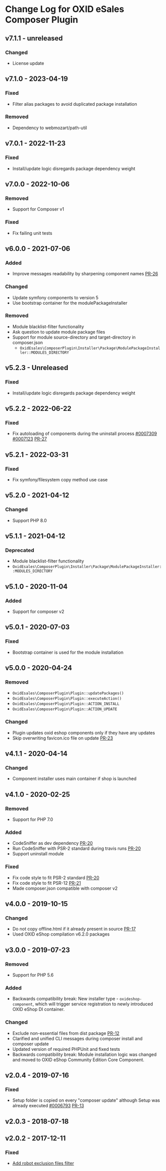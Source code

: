 # Change Log for OXID eSales Composer Plugin

## v7.1.1 - unreleased

### Changed
- License update

## v7.1.0 - 2023-04-19

### Fixed
- Filter alias packages to avoid duplicated package installation

### Removed
- Dependency to webmozart/path-util

## v7.0.1 - 2022-11-23

### Fixed
- Install/update logic disregards package dependency weight

## v7.0.0 - 2022-10-06

### Removed
- Support for Composer v1

### Fixed
- Fix failing unit tests

## v6.0.0 - 2021-07-06

### Added
- Improve messages readability by sharpening component names [PR-26](https://github.com/OXID-eSales/oxideshop_composer_plugin/pull/26)

### Changed
- Update symfony components to version 5
- Use bootstrap container for the modulePackageInstaller

### Removed
- Module blacklist-filter functionality
- Ask question to update module package files
- Support for module source-directory and target-directory in composer.json
    - `OxidEsales\ComposerPlugin\Installer\Package\ModulePackageInstaller::MODULES_DIRECTORY`
   
## v5.2.3 - Unreleased

### Fixed
- Install/update logic disregards package dependency weight

## v5.2.2 - 2022-06-22

### Fixed
- Fix autoloading of components during the uninstall process
  [#0007309](https://bugs.oxid-esales.com/view.php?id=7309)
  [#0007123](https://bugs.oxid-esales.com/view.php?id=7123)
  [PR-27](https://github.com/OXID-eSales/oxideshop_composer_plugin/pull/27)

## v5.2.1 - 2022-03-31

### Fixed
- Fix symfony/filesystem copy method use case

## v5.2.0 - 2021-04-12

### Changed
- Support PHP 8.0

## v5.1.1 - 2021-04-12

### Deprecated
- Module blacklist-filter functionality
- `OxidEsales\ComposerPlugin\Installer\Package\ModulePackageInstaller::MODULES_DIRECTORY`

## v5.1.0 - 2020-11-04

### Added
- Support for composer v2

## v5.0.1 - 2020-07-03

### Fixed
- Bootstrap container is used for the module installation

## v5.0.0 - 2020-04-24

### Removed
- `OxidEsales\ComposerPlugin\Plugin::updatePackages()`
- `OxidEsales\ComposerPlugin\Plugin::executeAction()`
- `OxidEsales\ComposerPlugin\Plugin::ACTION_INSTALL`
- `OxidEsales\ComposerPlugin\Plugin::ACTION_UPDATE`

### Changed
- Plugin updates oxid eshop components only if they have any updates
- Skip overwriting favicon.ico file on update [PR-23](https://github.com/OXID-eSales/oxideshop_composer_plugin/pull/23)

## v4.1.1 - 2020-04-14

### Changed
- Component installer uses main container if shop is launched

## v4.1.0 - 2020-02-25

### Removed
- Support for PHP 7.0

### Added
- CodeSniffer as dev dependency [PR-20](https://github.com/OXID-eSales/oxideshop_composer_plugin/pull/20)
- Run CodeSniffer with PSR-2 standard during travis runs [PR-20](https://github.com/OXID-eSales/oxideshop_composer_plugin/pull/20)
- Support uninstall module

### Fixed
- Fix code style to fit PSR-2 standard [PR-20](https://github.com/OXID-eSales/oxideshop_composer_plugin/pull/20)
- Fix code style to fit PSR-12 [PR-21](https://github.com/OXID-eSales/oxideshop_composer_plugin/pull/21)
- Made composer.json compatible with composer v2

## v4.0.0 - 2019-10-15

### Changed
- Do not copy offline.html if it already present in source [PR-17](https://github.com/OXID-eSales/oxideshop_composer_plugin/pull/17)
- Used OXID eShop compilation v6.2.0 packages

## v3.0.0 - 2019-07-23

### Removed
- Support for PHP 5.6

### Added
- Backwards compatibility break: New installer type - `oxideshop-component`, which will trigger service registration to newly introduced OXID eShop DI container.

### Changed
- Exclude non-essential files from dist package [PR-12](https://github.com/OXID-eSales/oxideshop_composer_plugin/pull/12)
- Clarified and unified CLI messages during composer install and composer update
- Updated version of required PHPUnit and fixed tests
- Backwards compatibility break: Module installation logic was changed and moved to OXID eShop Community Edition Core Component.

## v2.0.4 - 2019-07-16

### Fixed
-  Setup folder is copied on every "composer update" although Setup was already executed [#0006793](https://bugs.oxid-esales.com/view.php?id=6793) [PR-13](https://github.com/OXID-eSales/oxideshop_composer_plugin/pull/13)

## v2.0.3 - 2018-07-18

## v2.0.2 - 2017-12-11

### Fixed
- [Add robot exclusion files filter](https://bugs.oxid-esales.com/view.php?id=6703)
